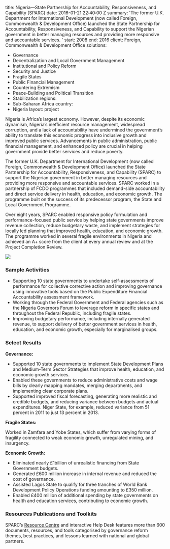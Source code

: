 
title: Nigeria—State Partnership for Accountability, Responsiveness, and Capability
  (SPARC)
date: 2016-01-21 22:40:00 Z
summary: 'The former U.K. Department for International Development (now called Foreign,
  Commonwealth & Development Office) launched the State Partnership for Accountability,
  Responsiveness, and Capability to support the Nigerian government in better managing
  resources and providing more responsive and accountable services. '
start: 2008
end: 2016
client: Foreign, Commonwealth & Development Office
solutions:
- Governance
- Decentralization and Local Government Management
- Institutional and Policy Reform
- Security and Justice
- Fragile States
- Public Financial Management
- Countering Extremism
- Peace-Building and Political Transition
- Stabilization
regions:
- Sub-Saharan Africa
country:
- Nigeria
layout: project


Nigeria is Africa’s largest economy. However, despite its economic dynamism, Nigeria’s inefficient resource management, widespread corruption, and a lack of accountability have undermined the government’s ability to translate this economic progress into inclusive growth and improved public services. Advancements in public administration, public financial management, and enhanced policy are crucial in helping government provide better services and reduce poverty.

The former U.K. Department for International Development (now called Foreign, Commonwealth & Development Office) launched the State Partnership for Accountability, Responsiveness, and Capability (SPARC) to support the Nigerian government in better managing resources and providing more responsive and accountable services. SPARC worked in a partnership of FCDO programmes that included demand-side accountability and direct service delivery in health, education, and economic growth. The programme built on the success of its predecessor program, the State and Local Government Programme.

Over eight years, SPARC enabled responsive policy formulation and performance-focused public service by helping state governments improve revenue collection, reduce budgetary waste, and implement strategies for locally led planning that improved health, education, and economic growth. The programme worked in several fragile environments in Nigeria and achieved an A+ score from the client at every annual review and at the Project Completion Review.

![](/uploads/SPARCtax.jpg)

### Sample Activities

* Supporting 10 state governments to undertake self-assessments of performance for collective corrective action and improving governance using innovative tools based on the Public Expenditure Financial Accountability assessment framework.
* Working through the Federal Government and Federal agencies such as the Nigeria Governors Forum to leverage reform in specific states and throughout the Federal Republic, including fragile states.
* Improving budgetary performance, including internally generated revenue, to support delivery of better government services in health, education, and economic growth, especially for marginalised groups.

### Select Results

**Governance:**

* Supported 10 state governments to implement State Development Plans and Medium-Term Sector Strategies that improve health, education, and economic growth services.
* Enabled these governments to reduce administrative costs and wage bills by clearly mapping mandates, merging departments, and implementing clear corporate plans.
* Supported improved fiscal forecasting, generating more realistic and credible budgets, and reducing variance between budgets and actual expenditures. Niger State, for example, reduced variance from 51 percent in 2011 to just 13 percent in 2013.

**Fragile States:**

Worked in Zamfara and Yobe States, which suffer from varying forms of fragility connected to weak economic growth, unregulated mining, and insurgency.

**Economic Growth:**

* Eliminated nearly £1billion of unrealistic financing from State Government budgets.
* Generated £600 million increase in internal revenue and reduced the cost of governance.
* Assisted Lagos State to qualify for three tranches of World Bank Development Policy Operations funding amounting to £350 million.
* Enabled £400 million of additional spending by state governments on health and education services, contributing to economic growth.

### Resources Publications and Toolkits

SPARC’s [Resource Centre](http://www.sparc-nigeria.com/RC/) and interactive Help Desk features more than 600 documents, resources, and tools categorised by governance reform themes, best practices, and lessons learned with national and global partners.
